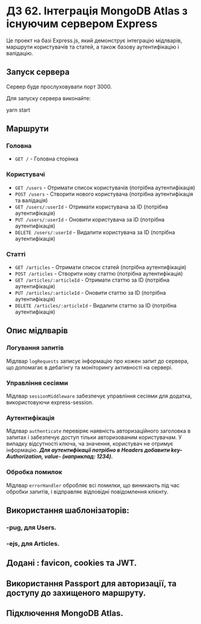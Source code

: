 # ДЗ 62. Інтеграція MongoDB Atlas з існуючим сервером Express

Це проект на базі Express.js, який демонструє інтеграцію мідлварів, маршрути користувачів та статей, а також базову аутентифікацію і валідацію.


## Запуск сервера

Сервер буде прослуховувати порт 3000.

Для запуску сервера виконайте:

yarn start


## Маршрути

### Головна
- `GET /` - Головна сторінка

### Користувачі
- `GET /users` - Отримати список користувачів (потрібна аутентифікація)
- `POST /users` - Створити нового користувача (потрібна аутентифікація та валідація)
- `GET /users/:userId` - Отримати користувача за ID (потрібна аутентифікація)
- `PUT /users/:userId` - Оновити користувача за ID (потрібна аутентифікація)
- `DELETE /users/:userId` - Видалити користувача за ID (потрібна аутентифікація)

### Статті
- `GET /articles` - Отримати список статей (потрібна аутентифікація)
- `POST /articles` - Створити нову статтю (потрібна аутентифікація)
- `GET /articles/:articleId` - Отримати статтю за ID (потрібна аутентифікація)
- `PUT /articles/:articleId` - Оновити статтю за ID (потрібна аутентифікація)
- `DELETE /articles/:articleId` - Видалити статтю за ID (потрібна аутентифікація)


## Опис мідлварів

### Логування запитів
Мідлвар `logRequests` записує інформацію про кожен запит до сервера, що допомагає в дебагінгу та моніторингу активності на сервері.

### Управління сесіями
Мідлвар `sessionMiddleware` забезпечує управління сесіями для додатка, використовуючи express-session.

### Аутентифікація 
Мідлвар `authenticate` перевіряє наявність авторизаційного заголовка в запитах і забезпечує доступ тільки авторизованим користувачам. У випадку відсутності ключа, ча значення, користувач не отримує інформацію.
***Для аутентифікаціі потрібно в Headers добавити key-Authorization, value- (наприклад: 1234).***


### Обробка помилок
Мідлвар `errorHandler` обробляє всі помилки, що виникають під час обробки запитів, і відправляє відповідні повідомлення клієнту.


## Використання шаблонізаторів: 

### -pug, для Users.
### -ejs, для Articles.


## Додані : favicon, cookies та JWT.

## Використання Passport для авторизації, та доступу до захищеного маршруту.

## Підключення MongoDB Atlas.
